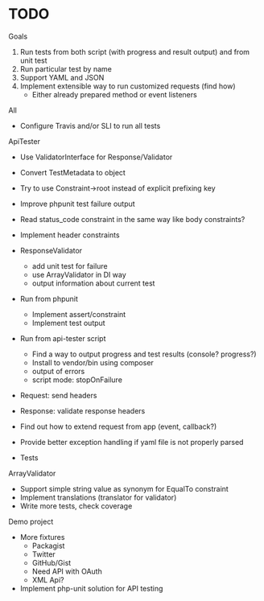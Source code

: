 # TODO

Goals

1. Run tests from both script (with progress and result output) and from unit test
2. Run particular test by name
3. Support YAML and JSON
4. Implement extensible way to run customized requests (find how)
    * Either already prepared method or event listeners

All
* Configure Travis and/or SLI to run all tests

ApiTester
* Use ValidatorInterface for Response/Validator
* Convert TestMetadata to object
* Try to use Constraint->root instead of explicit prefixing key
* Improve phpunit test failure output
* Read status_code constraint in the same way like body constraints?
* Implement header constraints
* ResponseValidator
    * add unit test for failure
    * use ArrayValidator in DI way
    * output information about current test

* Run from phpunit
    * Implement assert/constraint
    * Implement test output
* Run from api-tester script
    * Find a way to output progress and test results (console? progress?)
    * Install to vendor/bin using composer
    * output of errors
    * script mode: stopOnFailure
* Request: send headers
* Response: validate response headers
* Find out how to extend request from app (event, callback?)
* Provide better exception handling if yaml file is not properly parsed
* Tests

ArrayValidator
* Support simple string value as synonym for EqualTo constraint
* Implement translations (translator for validator)
* Write more tests, check coverage


Demo project
* More fixtures
    * Packagist
    * Twitter
    * GitHub/Gist
    * Need API with OAuth
    * XML Api?
* Implement php-unit solution for API testing
